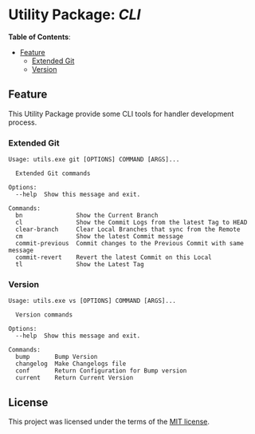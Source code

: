 # Utility Package: *CLI*

**Table of Contents**:

- [Feature](#feature)
  - [Extended Git](#extended-git)
  - [Version](#version)

## Feature

This Utility Package provide some CLI tools for handler development process.

### Extended Git

```text
Usage: utils.exe git [OPTIONS] COMMAND [ARGS]...

  Extended Git commands

Options:
  --help  Show this message and exit.

Commands:
  bn               Show the Current Branch
  cl               Show the Commit Logs from the latest Tag to HEAD
  clear-branch     Clear Local Branches that sync from the Remote
  cm               Show the latest Commit message
  commit-previous  Commit changes to the Previous Commit with same message
  commit-revert    Revert the latest Commit on this Local
  tl               Show the Latest Tag
```

### Version

```text
Usage: utils.exe vs [OPTIONS] COMMAND [ARGS]...

  Version commands

Options:
  --help  Show this message and exit.

Commands:
  bump       Bump Version
  changelog  Make Changelogs file
  conf       Return Configuration for Bump version
  current    Return Current Version

```

## License

This project was licensed under the terms of the [MIT license](LICENSE).
